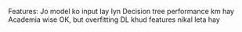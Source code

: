Features: Jo model ko input lay lyn
Decision tree performance km hay
Academia wise OK, but overfitting
DL khud features nikal leta hay